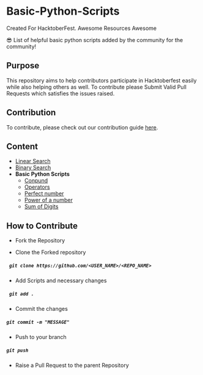 # Basic-Python-Scripts

Created For HacktoberFest.
Awesome Resources Awesome

😎 List of helpful basic python scripts added by the community for the community!

## Purpose

This repository aims to help contributors participate in Hacktoberfest easily while also helping others as well.
To contribute please Submit Valid Pull Requests which satisfies the issues raised.

## Contribution

To contribute, please check out our contribution guide [here](Contribute.md).

## Content

- [Linear Search](LinearSearch.py)
- [Binary Search](binarySearch.py)
- **Basic Python Scripts**
  - [Conpund](basic%20python%20scripts/compund.py)
  - [Operators](basic%20python%20scripts/operators.py)
  - [Perfect number](basic%20python%20scripts/perfectno.py)
  - [Power of a number](basic%20python%20scripts/ppower.py)
  - [Sum of Digits](basic%20python%20scripts/sumofdigits.py)

## How to Contribute

- Fork the Repository

- Clone the Forked repository

##### ` git clone https://github.com/<USER_NAME>/<REPO_NAME>`

- Add Scripts and necessary changes

##### ` git add .`

- Commit the changes

##### `git commit -m "MESSAGE"`

- Push to your branch

##### `git push`

- Raise a Pull Request to the parent Repository
